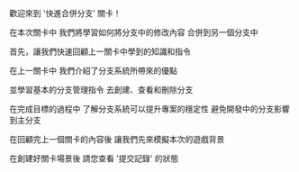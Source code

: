 歡迎來到
'快進合併分支' 關卡！

在本次關卡中
我們將學習如何將分支中的修改內容
合併到另一個分支中

首先，讓我們快速回顧上一關卡中學到的知識和指令

在上一關卡中
我們介紹了分支系統所帶來的優點

並學習基本的分支管理指令
去創建、查看和刪除分支

在完成目標的過程中
了解分支系統可以提升專案的穩定性
避免開發中的分支影響到主分支

在回顧完上一個關卡的內容後
讓我們先來模擬本次的遊戲背景

在創建好關卡場景後
請您查看 '提交記錄' 的狀態